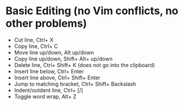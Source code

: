 # Basic Editing (no Vim conflicts, no other problems)

* Cut line, Ctrl+ X
* Copy line, Ctrl+ C
* Move line up/down, Alt up/down
* Copy line up/down, Shift+ Alt+ up/down
* Delete line, Ctrl+ Shift+ K (does not go into the clipboard)
* Insert line below, Ctrl+ Enter
* Insert line above, Ctrl+ Shift+ Enter
* Jump to matching bracket, Ctrl+ Shift+ Backslash
* Indent/outdent line, Ctrl+ [/]
* Toggle word wrap, Alt+ Z